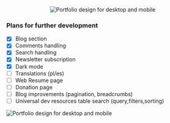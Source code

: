 <center><img src="https://azinko.s3.eu-central-1.amazonaws.com/portfolio-lighter.svg" alt="Portfolio design for desktop and mobile"/></center>

### Plans for further development

- [x] Blog section
- [x] Comments handling
- [x] Search handling
- [x] Newsletter subscription
- [x] Dark mode
- [ ] Translations (pl/es)
- [ ] Web Resume page
- [ ] Donation page
- [ ] Blog improvements (pagination, breadcrumbs)
- [ ] Universal dev resources table search (query,filters,sorting)

![Portfolio design for desktop and mobile](https://azinko.s3.eu-central-1.amazonaws.com/az-portfolio-design.png)
